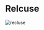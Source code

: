 # Relcuse

![recluse](https://github.com/user-attachments/assets/d6ce3003-84f1-4554-a2bc-639edbafb0e2)
